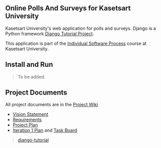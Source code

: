 ## Online Polls And Surveys for Kasetsart University
Kasetsart University's web application for polls and surveys. Django is a Python framework [Django Tutorial Project](django-tutorial).

This application is part of the [Individual Software Process](https://cpske.github.io/ISP) course at Kasetsart University.

## Install and Run
> To be added.

## Project Documents
All project documents are in the [Project Wiki](../../wiki/Home)
+ [Vision Statement](../../wiki/Vision%20Statement)
+ [Requirements](../../wiki/Requirement)
+ [Project Plan](../../wiki/Project%20Plan)
+ [Iteration 1 Plan](../../wiki/Iteration-1-Plan) and [Task Board](https://github.com/users/dzptahh/projects/1)

> [django-tutorial](https://docs.djangoproject.com/en/4.1/intro/tutorial01/)
